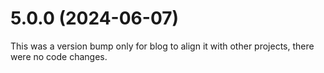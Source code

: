 # 5.0.0 (2024-06-07)

This was a version bump only for blog to align it with other projects, there were no code changes.